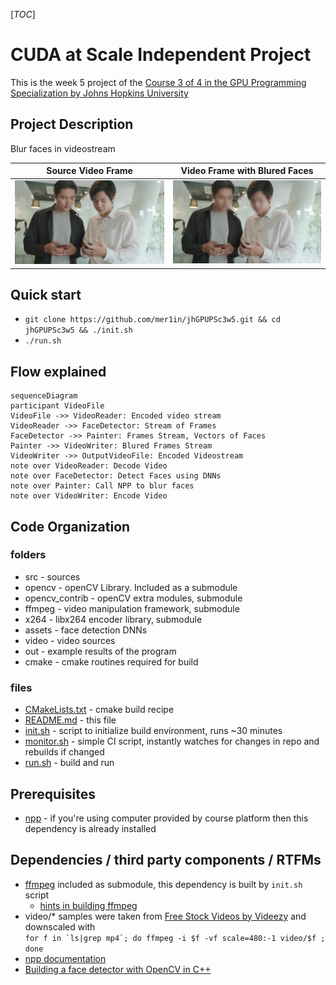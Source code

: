 [_TOC_]

# CUDA at Scale Independent Project

This is the week 5 project of the [Course 3 of 4 in the GPU Programming Specialization by Johns Hopkins University](https://www.coursera.org/learn/cuda-at-scale-for-the-enterprise/home/info)

## Project Description

Blur faces in videostream

| Source Video Frame | Video Frame with Blured Faces |
:-------------------------:|:-------------------------:
![src](out/F01-input-12.jpg)  |  ![dst](out/F01-blured-12.jpg)

## Quick start

- `git clone https://github.com/mer1in/jhGPUPSc3w5.git && cd jhGPUPSc3w5 && ./init.sh`
- `./run.sh`

## Flow explained

``` mermaid
sequenceDiagram 
participant VideoFile
VideoFile ->> VideoReader: Encoded video stream
VideoReader ->> FaceDetector: Stream of Frames
FaceDetector ->> Painter: Frames Stream, Vectors of Faces
Painter ->> VideoWriter: Blured Frames Stream
VideoWriter ->> OutputVideoFile: Encoded Videostream
note over VideoReader: Decode Video
note over FaceDetector: Detect Faces using DNNs
note over Painter: Call NPP to blur faces
note over VideoWriter: Encode Video
```

## Code Organization

### folders

- src - sources
- opencv - openCV Library. Included as a submodule
- opencv_contrib - openCV extra modules, submodule
- ffmpeg - video manipulation framework, submodule
- x264 - libx264 encoder library, submodule
- assets - face detection DNNs
- video - video sources
- out - example results of the program
- cmake - cmake routines required for build

### files

- [CMakeLists.txt](./CMakeLists.txt) - cmake build recipe
- [README.md](./README.md) - this file
- [init.sh](./init.sh) - script to initialize build environment, runs ~30 minutes
- [monitor.sh](./monitor.sh) - simple CI script, instantly watches for changes in repo and rebuilds if changed
- [run.sh](./run.sh) - build and run

## Prerequisites

- [npp](https://developer.nvidia.com/npp) - if you're using computer provided by course platform then this dependency is already installed

## Dependencies / third party components / RTFMs

- [ffmpeg](https://www.ffmpeg.org/) included as submodule, this dependency is built by `init.sh` script
  - [hints in building ffmpeg](https://trac.ffmpeg.org/wiki/CompilationGuide/Ubuntu)
- video/\* samples were taken from <a target="_blank" href="http://www.videezy.com/">Free Stock Videos by Videezy</a>  and downscaled with\
 ```for f in `ls|grep mp4`; do ffmpeg -i $f -vf scale=480:-1 video/$f ; done```
- [npp documentation](https://docs.nvidia.com/cuda/npp/index.html)
- [Building a face detector with OpenCV in C++](https://medium.com/analytics-vidhya/building-a-face-detector-with-opencv-in-c-8814cd374ea1)
